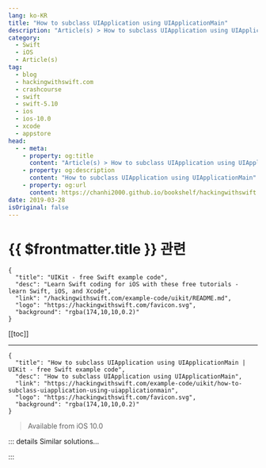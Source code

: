 ```yaml
---
lang: ko-KR
title: "How to subclass UIApplication using UIApplicationMain"
description: "Article(s) > How to subclass UIApplication using UIApplicationMain"
category:
  - Swift
  - iOS
  - Article(s)
tag: 
  - blog
  - hackingwithswift.com
  - crashcourse
  - swift
  - swift-5.10
  - ios
  - ios-10.0
  - xcode
  - appstore
head:
  - - meta:
    - property: og:title
      content: "Article(s) > How to subclass UIApplication using UIApplicationMain"
    - property: og:description
      content: "How to subclass UIApplication using UIApplicationMain"
    - property: og:url
      content: https://chanhi2000.github.io/bookshelf/hackingwithswift.com/example-code/uikit/how-to-subclass-uiapplication-using-uiapplicationmain.html
date: 2019-03-28
isOriginal: false
---
```


# {{ $frontmatter.title }} 관련

```component VPCard
{
  "title": "UIKit - free Swift example code",
  "desc": "Learn Swift coding for iOS with these free tutorials - learn Swift, iOS, and Xcode",
  "link": "/hackingwithswift.com/example-code/uikit/README.md",
  "logo": "https://hackingwithswift.com/favicon.svg",
  "background": "rgba(174,10,10,0.2)"
}
```

[[toc]]

---

```component VPCard
{
  "title": "How to subclass UIApplication using UIApplicationMain | UIKit - free Swift example code",
  "desc": "How to subclass UIApplication using UIApplicationMain",
  "link": "https://hackingwithswift.com/example-code/uikit/how-to-subclass-uiapplication-using-uiapplicationmain",
  "logo": "https://hackingwithswift.com/favicon.svg",
  "background": "rgba(174,10,10,0.2)"
}
```

> Available from iOS 10.0

<!-- TODO: 작성 -->

<!--
Subclassing `UIApplication` allows you to override functionality such as opening URLs or changing your icon, but it’s a non-trivial task in Swift because of the `@UIApplicationMain` attribute.

If you look in your <VPIcon icon="fa-brands fa-swift"/>`AppDelegate.swift` file you’ll see `@UIApplicationMain` appears directly before `class AppDelegate` - this is a special attribute that tells the Swift compiler to generate code to launch your application using default settings.

**You need to delete `@UIApplicationMain` from that file.** We’re going to replace it with custom code.

With that line deleted, create a new Cocoa Touch Class called “MyApplication”, making it subclass from `UIApplication`. We’re going to make our class override the `open()` method so that no part of our application can open URLs outside of <a href="https://www.hackingwithswift.com">https://www.hackingwithswift.com</a>:

```swift
import UIKit

class MyApplication: UIApplication {
    override func open(_ url: URL, options: [UIApplication.OpenExternalURLOptionsKey : Any] = [:], completionHandler completion: ((Bool) -> Void)? = nil) {
        if let host = url.host, host.contains("hackingwithswift.com") {
            super.open(url, options: options, completionHandler: completion)
        } else {
            completion?(false)
        }
    }
}
```

The third and final step is to create a file called <VPIcon icon="fa-brands fa-swift"/>`main.swift` that is responsible for launching our application. The name is important: it must be exactly <VPIcon icon="fa-brands fa-swift"/>`main.swift`, because that’s the only file that can contain top-level code - i.e., code that isn’t wrapped inside a function, class, struct, or enum.

So, create a new Swift file called <VPIcon icon="fa-brands fa-swift"/>`main.swift`, and give it this code:

```swift
import UIKit

UIApplicationMain(
    CommandLine.argc,
    CommandLine.unsafeArgv, 
    NSStringFromClass(MyApplication.self),
    NSStringFromClass(AppDelegate.self)
)
```

You have now subclassed `UIApplication` and can add any more customizations you need. It should go without saying that dumping code into a `UIApplication` subclass is no better than dumping code into `AppDelegate`.

-->

::: details Similar solutions…

<!--
/quick-start/swiftui/how-to-create-multi-column-lists-using-table">How to create multi-column lists using Table 
/quick-start/concurrency/how-to-use-mainactor-to-run-code-on-the-main-queue">How to use @MainActor to run code on the main queue 
/quick-start/swiftui/how-to-add-advanced-text-styling-using-attributedstring">How to add advanced text styling using AttributedString 
/quick-start/swiftui/swiftui-tips-and-tricks">SwiftUI tips and tricks 
/quick-start/swiftui/all-swiftui-property-wrappers-explained-and-compared">All SwiftUI property wrappers explained and compared</a>
-->

:::

